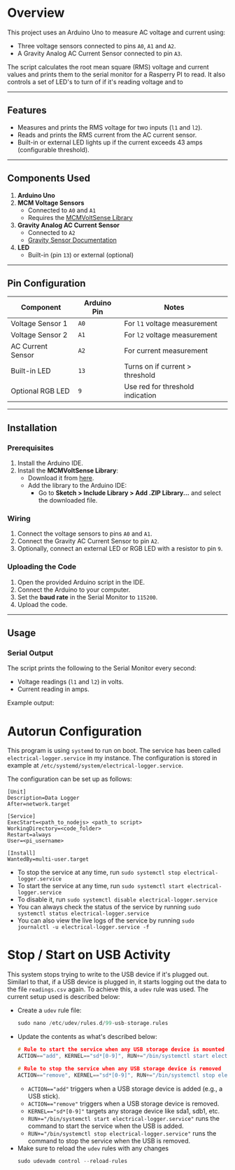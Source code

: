 
# Overview
This project uses an Arduino Uno to measure AC voltage and current using:
- Three voltage sensors connected to pins `A0`, `A1` and `A2`.
- A Gravity Analog AC Current Sensor connected to pin `A3`.

The script calculates the root mean square (RMS) voltage and current values and prints them to the serial monitor for a Rasperry PI to read. It also controls a set of LED's to turn of if it's reading voltage and to 

---

## Features

- Measures and prints the RMS voltage for two inputs (`l1` and `l2`).
- Reads and prints the RMS current from the AC current sensor.
- Built-in or external LED lights up if the current exceeds 43 amps (configurable threshold).

---

## Components Used

1. **Arduino Uno**
2. **MCM Voltage Sensors**
   - Connected to `A0` and `A1`
   - Requires the [MCMVoltSense Library](https://github.com/mcmvintage/MCMVoltSense)
3. **Gravity Analog AC Current Sensor**
   - Connected to `A2`
   - [Gravity Sensor Documentation](https://wiki.dfrobot.com/Gravity_Analog_AC_Current_Sensor__SKU_SEN0211_)
4. **LED**
   - Built-in (pin `13`) or external (optional)

---

## Pin Configuration

| Component           | Arduino Pin | Notes                            |
|---------------------|-------------|----------------------------------|
| Voltage Sensor 1    | `A0`        | For `l1` voltage measurement    |
| Voltage Sensor 2    | `A1`        | For `l2` voltage measurement    |
| AC Current Sensor   | `A2`        | For current measurement          |
| Built-in LED        | `13`        | Turns on if current > threshold  |
| Optional RGB LED    | `9`         | Use red for threshold indication |

---

## Installation

### Prerequisites
1. Install the Arduino IDE.
2. Install the **MCMVoltSense Library**:
   - Download it from [here](https://github.com/mcmvintage/MCMVoltSense).
   - Add the library to the Arduino IDE:
     - Go to **Sketch > Include Library > Add .ZIP Library...** and select the downloaded file.

### Wiring
1. Connect the voltage sensors to pins `A0` and `A1`.
2. Connect the Gravity AC Current Sensor to pin `A2`.
3. Optionally, connect an external LED or RGB LED with a resistor to pin `9`.

### Uploading the Code
1. Open the provided Arduino script in the IDE.
2. Connect the Arduino to your computer.
3. Set the **baud rate** in the Serial Monitor to `115200`.
4. Upload the code.

---

## Usage

### Serial Output
The script prints the following to the Serial Monitor every second:
- Voltage readings (`l1` and `l2`) in volts.
- Current reading in amps.

Example output:

# Autorun Configuration
This program is using `systemd` to run on boot. The service has been called `electrical-logger.service` in my instance. The configuration is stored in example at `/etc/systemd/system/electrical-logger.service`.

The configuration can be set up as follows:
```
[Unit]
Description=Data Logger
After=network.target

[Service]
ExecStart=<path_to_nodejs> <path_to script>
WorkingDirectory=<code_folder>
Restart=always
User=<pi_username>

[Install]
WantedBy=multi-user.target
```

- To stop the service at any time, run `sudo systemctl stop electrical-logger.service`
- To start the service at any time, run `sudo systemctl start electrical-logger.service`
- To disable it, run `sudo systemctl disable electrical-logger.service`
- You can always check the status of the service by running `sudo systemctl status electrical-logger.service`
- You can also view the live logs of the service by running `sudo journalctl -u electrical-logger.service -f`

# Stop / Start on USB Activity
This system stops trying to write to the USB device if it's plugged out. Similarl to that, if a USB device is plugged in, it starts logging out the data to the file `readings.csv` again. To achieve this, a `udev` rule was used. The current setup used is described below:
- Create a `udev` rule file:
    ```c
    sudo nano /etc/udev/rules.d/99-usb-storage.rules
    ```
- Update the contents as what's described below:
    ```c
    # Rule to start the service when any USB storage device is mounted
    ACTION=="add", KERNEL=="sd*[0-9]", RUN+="/bin/systemctl start electrical-logger.service"

    # Rule to stop the service when any USB storage device is removed
    ACTION=="remove", KERNEL=="sd*[0-9]", RUN+="/bin/systemctl stop electrical-logger.service"
    ```
  - `ACTION=="add"` triggers when a USB storage device is added (e.g., a USB stick).
  - `ACTION=="remove"` triggers when a USB storage device is removed.
  - `KERNEL=="sd*[0-9]"` targets any storage device like sda1, sdb1, etc.
  - `RUN+="/bin/systemctl start electrical-logger.service"` runs the command to start the service when the USB is added.
  - `RUN+="/bin/systemctl stop electrical-logger.service"` runs the command to stop the service when the USB is removed.
- Make sure to reload the `udev` rules with any changes
    ```c
    sudo udevadm control --reload-rules
    ```
